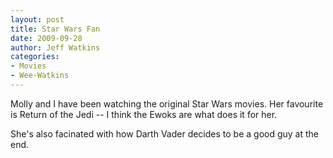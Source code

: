 ```yaml
---
layout: post
title: Star Wars Fan
date: 2009-09-28
author: Jeff Watkins
categories:
- Movies
- Wee-Watkins
---
```


Molly and I have been watching the original Star Wars movies. Her favourite is Return of the Jedi -- I think the Ewoks are what does it for her. 

She's also facinated with how Darth Vader decides to be a good guy at the end. 